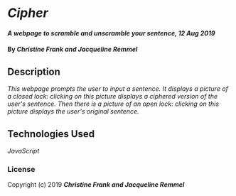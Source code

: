 # _Cipher_

#### _A webpage to scramble and unscramble your sentence, 12 Aug 2019_

#### By _**Christine Frank and Jacqueline Remmel**_

## Description

_This webpage prompts the user to input a sentence. It displays a picture of a closed lock: clicking on this picture displays a ciphered version of the user's sentence. Then there is a picture of an open lock: clicking on this picture displays the user's original sentence._


## Technologies Used

_JavaScript_

### License

Copyright (c) 2019 **_Christine Frank and Jacqueline Remmel_**
